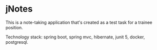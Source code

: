 # jNotes

This is a note-taking application that's created as a test task for a trainee position.

Technology stack: spring boot, spring mvc, hibernate, junit 5, docker, postgresql.
